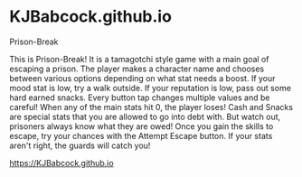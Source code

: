 # KJBabcock.github.io
Prison-Break

This is Prison-Break! It is a tamagotchi style game with a main goal of escaping a prison. The player makes a character name and chooses between various options depending on what stat needs a boost. If your mood stat is low, try a walk outside. If your reputation is low, pass out some hard earned snacks. Every button tap changes multiple values and be careful! When any of the main stats hit 0, the player loses! Cash and Snacks are special stats that you are allowed to go into debt with. But watch out, prisoners always know what they are owed! Once you gain the skills to escape, try your chances with the Attempt Escape button. If your stats aren't right, the guards will catch you! 

https://KJBabcock.github.io